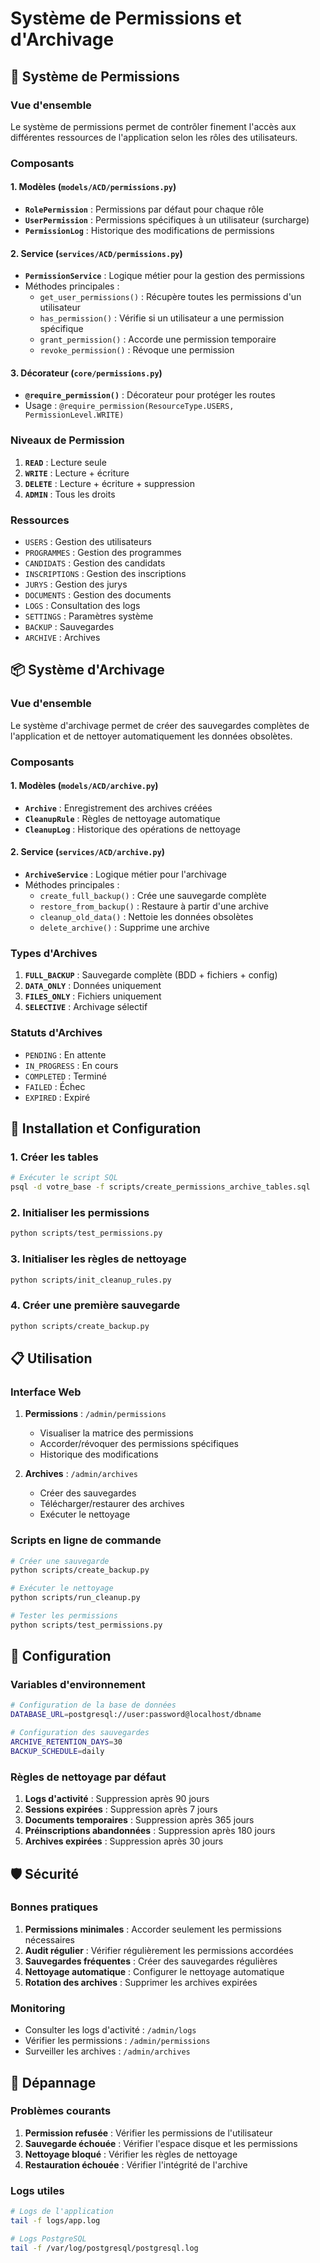 # Système de Permissions et d'Archivage

## 🔐 Système de Permissions

### Vue d'ensemble
Le système de permissions permet de contrôler finement l'accès aux différentes ressources de l'application selon les rôles des utilisateurs.

### Composants

#### 1. Modèles (`models/ACD/permissions.py`)
- **`RolePermission`** : Permissions par défaut pour chaque rôle
- **`UserPermission`** : Permissions spécifiques à un utilisateur (surcharge)
- **`PermissionLog`** : Historique des modifications de permissions

#### 2. Service (`services/ACD/permissions.py`)
- **`PermissionService`** : Logique métier pour la gestion des permissions
- Méthodes principales :
  - `get_user_permissions()` : Récupère toutes les permissions d'un utilisateur
  - `has_permission()` : Vérifie si un utilisateur a une permission spécifique
  - `grant_permission()` : Accorde une permission temporaire
  - `revoke_permission()` : Révoque une permission

#### 3. Décorateur (`core/permissions.py`)
- **`@require_permission()`** : Décorateur pour protéger les routes
- Usage : `@require_permission(ResourceType.USERS, PermissionLevel.WRITE)`

### Niveaux de Permission
1. **`READ`** : Lecture seule
2. **`WRITE`** : Lecture + écriture
3. **`DELETE`** : Lecture + écriture + suppression
4. **`ADMIN`** : Tous les droits

### Ressources
- `USERS` : Gestion des utilisateurs
- `PROGRAMMES` : Gestion des programmes
- `CANDIDATS` : Gestion des candidats
- `INSCRIPTIONS` : Gestion des inscriptions
- `JURYS` : Gestion des jurys
- `DOCUMENTS` : Gestion des documents
- `LOGS` : Consultation des logs
- `SETTINGS` : Paramètres système
- `BACKUP` : Sauvegardes
- `ARCHIVE` : Archives

## 📦 Système d'Archivage

### Vue d'ensemble
Le système d'archivage permet de créer des sauvegardes complètes de l'application et de nettoyer automatiquement les données obsolètes.

### Composants

#### 1. Modèles (`models/ACD/archive.py`)
- **`Archive`** : Enregistrement des archives créées
- **`CleanupRule`** : Règles de nettoyage automatique
- **`CleanupLog`** : Historique des opérations de nettoyage

#### 2. Service (`services/ACD/archive.py`)
- **`ArchiveService`** : Logique métier pour l'archivage
- Méthodes principales :
  - `create_full_backup()` : Crée une sauvegarde complète
  - `restore_from_backup()` : Restaure à partir d'une archive
  - `cleanup_old_data()` : Nettoie les données obsolètes
  - `delete_archive()` : Supprime une archive

### Types d'Archives
1. **`FULL_BACKUP`** : Sauvegarde complète (BDD + fichiers + config)
2. **`DATA_ONLY`** : Données uniquement
3. **`FILES_ONLY`** : Fichiers uniquement
4. **`SELECTIVE`** : Archivage sélectif

### Statuts d'Archives
- `PENDING` : En attente
- `IN_PROGRESS` : En cours
- `COMPLETED` : Terminé
- `FAILED` : Échec
- `EXPIRED` : Expiré

## 🚀 Installation et Configuration

### 1. Créer les tables
```bash
# Exécuter le script SQL
psql -d votre_base -f scripts/create_permissions_archive_tables.sql
```

### 2. Initialiser les permissions
```bash
python scripts/test_permissions.py
```

### 3. Initialiser les règles de nettoyage
```bash
python scripts/init_cleanup_rules.py
```

### 4. Créer une première sauvegarde
```bash
python scripts/create_backup.py
```

## 📋 Utilisation

### Interface Web
1. **Permissions** : `/admin/permissions`
   - Visualiser la matrice des permissions
   - Accorder/révoquer des permissions spécifiques
   - Historique des modifications

2. **Archives** : `/admin/archives`
   - Créer des sauvegardes
   - Télécharger/restaurer des archives
   - Exécuter le nettoyage

### Scripts en ligne de commande
```bash
# Créer une sauvegarde
python scripts/create_backup.py

# Exécuter le nettoyage
python scripts/run_cleanup.py

# Tester les permissions
python scripts/test_permissions.py
```

## 🔧 Configuration

### Variables d'environnement
```bash
# Configuration de la base de données
DATABASE_URL=postgresql://user:password@localhost/dbname

# Configuration des sauvegardes
ARCHIVE_RETENTION_DAYS=30
BACKUP_SCHEDULE=daily
```

### Règles de nettoyage par défaut
1. **Logs d'activité** : Suppression après 90 jours
2. **Sessions expirées** : Suppression après 7 jours
3. **Documents temporaires** : Suppression après 365 jours
4. **Préinscriptions abandonnées** : Suppression après 180 jours
5. **Archives expirées** : Suppression après 30 jours

## 🛡️ Sécurité

### Bonnes pratiques
1. **Permissions minimales** : Accorder seulement les permissions nécessaires
2. **Audit régulier** : Vérifier régulièrement les permissions accordées
3. **Sauvegardes fréquentes** : Créer des sauvegardes régulières
4. **Nettoyage automatique** : Configurer le nettoyage automatique
5. **Rotation des archives** : Supprimer les archives expirées

### Monitoring
- Consulter les logs d'activité : `/admin/logs`
- Vérifier les permissions : `/admin/permissions`
- Surveiller les archives : `/admin/archives`

## 🚨 Dépannage

### Problèmes courants
1. **Permission refusée** : Vérifier les permissions de l'utilisateur
2. **Sauvegarde échouée** : Vérifier l'espace disque et les permissions
3. **Nettoyage bloqué** : Vérifier les règles de nettoyage
4. **Restauration échouée** : Vérifier l'intégrité de l'archive

### Logs utiles
```bash
# Logs de l'application
tail -f logs/app.log

# Logs PostgreSQL
tail -f /var/log/postgresql/postgresql.log
```
